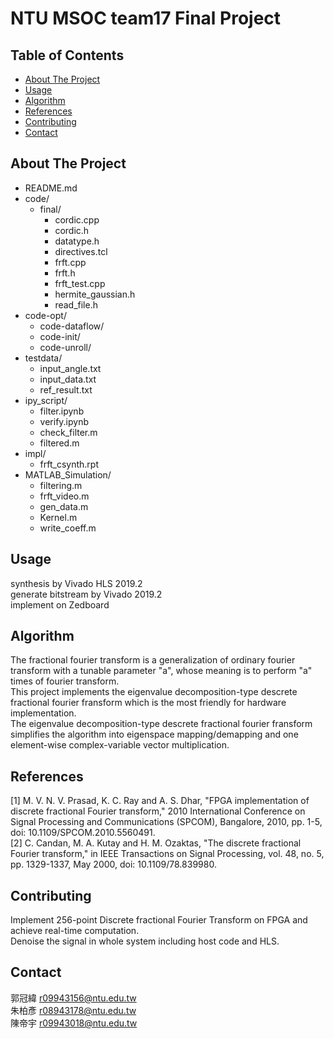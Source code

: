 # NTU MSOC team17 Final Project


## Table of Contents

 - [About The Project](https://github.com/R09943156/MSOC/tree/main/final#about-the-project)
 - [Usage](https://github.com/R09943156/MSOC/tree/main/final#usage)
 - [Algorithm](https://github.com/R09943156/MSOC/tree/main/final#Algorithm)
 - [References](https://github.com/R09943156/MSOC/tree/main/final#references)
 - [Contributing](https://github.com/R09943156/MSOC/tree/main/final#contributing)
 - [Contact](https://github.com/R09943156/MSOC/tree/main/final#contact)


## About The Project

 - README.md
 - code/
   - final/
     - cordic.cpp
     - cordic.h
     - datatype.h
     - directives.tcl
     - frft.cpp
     - frft.h
     - frft_test.cpp
     - hermite_gaussian.h
     - read_file.h
 - code-opt/
   - code-dataflow/
   - code-init/
   - code-unroll/
 - testdata/ 
   - input_angle.txt
   - input_data.txt
   - ref_result.txt
 - ipy_script/
   - filter.ipynb
   - verify.ipynb
   - check_filter.m
   - filtered.m
 - impl/
   - frft_csynth.rpt
 - MATLAB_Simulation/
   - filtering.m
   - frft_video.m
   - gen_data.m
   - Kernel.m
   - write_coeff.m

## Usage
   synthesis by Vivado HLS 2019.2\
   generate bitstream by Vivado 2019.2\
   implement on Zedboard


## Algorithm
  The fractional fourier transform is a generalization of ordinary fourier transform with a tunable parameter "a", whose meaning is to perform "a" times of fourier transform.\
  This project implements the eigenvalue decomposition-type descrete fractional fourier fransform which is the most friendly for hardware implementation.\
  The eigenvalue decomposition-type descrete fractional fourier fransform simplifies the algorithm into eigenspace mapping/demapping and one element-wise complex-variable vector multiplication.


## References
  [1] M. V. N. V. Prasad, K. C. Ray and A. S. Dhar, "FPGA implementation of discrete fractional Fourier transform," 2010 International Conference on Signal Processing and Communications (SPCOM), Bangalore, 2010, pp. 1-5, doi: 10.1109/SPCOM.2010.5560491. \
  [2] C. Candan, M. A. Kutay and H. M. Ozaktas, "The discrete fractional Fourier transform," in IEEE Transactions on Signal Processing, vol. 48, no. 5, pp. 1329-1337, May 2000, doi: 10.1109/78.839980.

## Contributing
  Implement 256-point Discrete fractional Fourier Transform on FPGA and achieve real-time computation. \
  Denoise the signal in whole system including host code and HLS. 

## Contact
郭冠緯 r09943156@ntu.edu.tw   \
朱柏彥 r08943178@ntu.edu.tw   \
陳帝宇 r09943018@ntu.edu.tw
